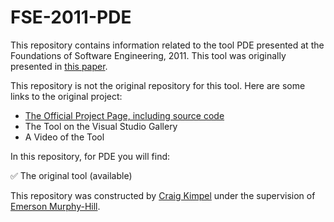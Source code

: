 # FSE-2011-PDE

This repository contains information related to the tool PDE presented at the Foundations of Software Engineering, 2011. This tool was originally presented in [this paper](http://dl.acm.org/citation.cfm?doid=2025113.2025192).

This repository is not the original repository for this tool. Here are some links to the original project:<br/>
* [The Official Project Page, including source code](http://pde.codeplex.com/)
* The Tool on the Visual Studio Gallery
* A Video of the Tool

In this repository, for PDE you will find:

:white_check_mark: The original tool (available)

This repository was constructed by [Craig Kimpel](https://github.com/cskimpel) under the supervision of [Emerson Murphy-Hill](https://github.com/CaptainEmerson).
